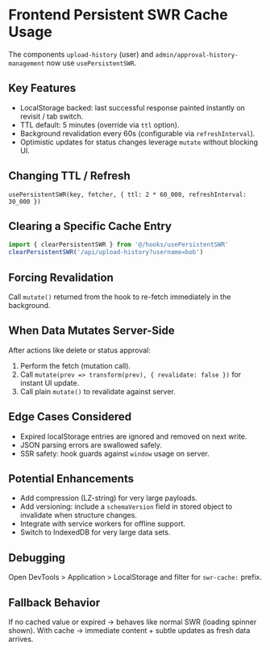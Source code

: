# Frontend Persistent SWR Cache Usage

The components `upload-history` (user) and `admin/approval-history-management` now use `usePersistentSWR`.

## Key Features
- LocalStorage backed: last successful response painted instantly on revisit / tab switch.
- TTL default: 5 minutes (override via `ttl` option).
- Background revalidation every 60s (configurable via `refreshInterval`).
- Optimistic updates for status changes leverage `mutate` without blocking UI.

## Changing TTL / Refresh
```tsx
usePersistentSWR(key, fetcher, { ttl: 2 * 60_000, refreshInterval: 30_000 })
```

## Clearing a Specific Cache Entry
```ts
import { clearPersistentSWR } from '@/hooks/usePersistentSWR'
clearPersistentSWR('/api/upload-history?username=bob')
```

## Forcing Revalidation
Call `mutate()` returned from the hook to re-fetch immediately in the background.

## When Data Mutates Server-Side
After actions like delete or status approval:
1. Perform the fetch (mutation call).
2. Call `mutate(prev => transform(prev), { revalidate: false })` for instant UI update.
3. Call plain `mutate()` to revalidate against server.

## Edge Cases Considered
- Expired localStorage entries are ignored and removed on next write.
- JSON parsing errors are swallowed safely.
- SSR safety: hook guards against `window` usage on server.

## Potential Enhancements
- Add compression (LZ-string) for very large payloads.
- Add versioning: include a `schemaVersion` field in stored object to invalidate when structure changes.
- Integrate with service workers for offline support.
- Switch to IndexedDB for very large data sets.

## Debugging
Open DevTools > Application > LocalStorage and filter for `swr-cache:` prefix.

## Fallback Behavior
If no cached value or expired -> behaves like normal SWR (loading spinner shown). With cache -> immediate content + subtle updates as fresh data arrives.

